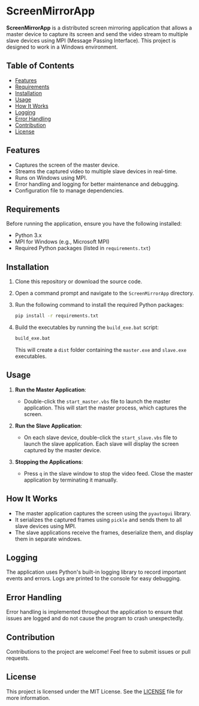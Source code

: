 # ScreenMirrorApp

**ScreenMirrorApp** is a distributed screen mirroring application that allows a master device to capture its screen and send the video stream to multiple slave devices using MPI (Message Passing Interface). This project is designed to work in a Windows environment.

## Table of Contents

- [Features](#features)
- [Requirements](#requirements)
- [Installation](#installation)
- [Usage](#usage)
- [How It Works](#how-it-works)
- [Logging](#logging)
- [Error Handling](#error-handling)
- [Contribution](#contribution)
- [License](#license)

## Features

- Captures the screen of the master device.
- Streams the captured video to multiple slave devices in real-time.
- Runs on Windows using MPI.
- Error handling and logging for better maintenance and debugging.
- Configuration file to manage dependencies.

## Requirements

Before running the application, ensure you have the following installed:

- Python 3.x
- MPI for Windows (e.g., Microsoft MPI)
- Required Python packages (listed in `requirements.txt`)

## Installation

1. Clone this repository or download the source code.
2. Open a command prompt and navigate to the `ScreenMirrorApp` directory.
3. Run the following command to install the required Python packages:

   ```bash
   pip install -r requirements.txt
   ```

4. Build the executables by running the `build_exe.bat` script:

   ```bash
   build_exe.bat
   ```

   This will create a `dist` folder containing the `master.exe` and `slave.exe` executables.

## Usage

1. **Run the Master Application**:
   - Double-click the `start_master.vbs` file to launch the master application. This will start the master process, which captures the screen.

2. **Run the Slave Application**:
   - On each slave device, double-click the `start_slave.vbs` file to launch the slave application. Each slave will display the screen captured by the master device.

3. **Stopping the Applications**:
   - Press `q` in the slave window to stop the video feed. Close the master application by terminating it manually.

## How It Works

- The master application captures the screen using the `pyautogui` library.
- It serializes the captured frames using `pickle` and sends them to all slave devices using MPI.
- The slave applications receive the frames, deserialize them, and display them in separate windows.

## Logging

The application uses Python's built-in logging library to record important events and errors. Logs are printed to the console for easy debugging.

## Error Handling

Error handling is implemented throughout the application to ensure that issues are logged and do not cause the program to crash unexpectedly.

## Contribution

Contributions to the project are welcome! Feel free to submit issues or pull requests.

## License

This project is licensed under the MIT License. See the [LICENSE](LICENSE) file for more information.



